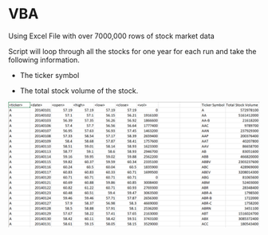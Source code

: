 # VBA

Using Excel File with over 7000,000 rows of stock market data

Script will loop through all the stocks for one year for each run and take the following information.

* The ticker symbol

* The total stock volume of the stock.

![excel screenshot](Excel.PNG)
